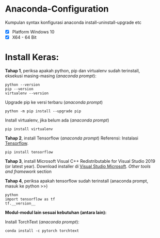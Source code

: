 # Anaconda-Configuration
Kumpulan syntax konfigurasi anaconda install-uninstall-upgrade etc
- [x] Platform Windows 10
- [x] X64 - 64 Bit

# **Install Keras:**

**Tahap 1**, periksa apakah python, pip dan virtualenv sudah terinstall, eksekusi masing-masing (*anaconda prompt*):
~~~
python --version
pip --version
virtualenv --version
~~~
Upgrade pip ke versi terbaru (*anaconda prompt*)
~~~
python -m pip install --upgrade pip
~~~
Install virtualenv, jika belum ada (*anaconda prompt*)
~~~
pip install virtualenv
~~~
**Tahap 2**, install Tensorflow (*anaconda prompt*)
Referensi: Instalasi [Tensorflow](https://www.tensorflow.org/install/pip).
~~~
pip install tensorflow
~~~
**Tahap 3**, install Microsoft Visual C++ Redistributable for Visual Studio 2019 (or latest year). Download installer di [Visual Studio Microsoft](https://visualstudio.microsoft.com/downloads/). *Other tools and framework* section

**Tahap 4**, periksa apakah tensorflow sudah terinstall (anaconda prompt, masuk ke python >>)
~~~
python
import tensorflow as tf
tf.__version__
~~~

**Modul-modul lain sesuai kebutuhan (antara lain):**

Install TorchText (*anaconda prompt*):
~~~
conda install -c pytorch torchtext
~~~
